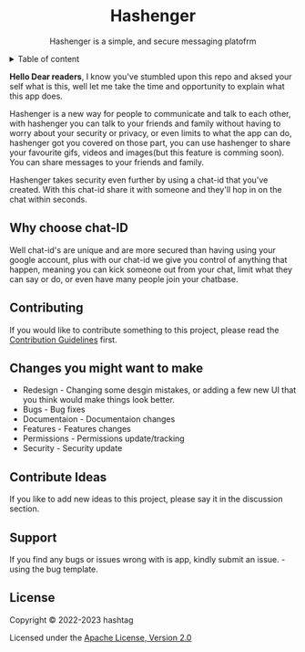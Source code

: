 <div align="center">

<!-- Logo goes here -->
</div>

<div align="center">

# Hashenger

</div>

<div align="center">

Hashenger is a simple, and secure messaging platofrm

</div>

<!-- details -->

<details>
  <summary>Table of content</summary>
  <ol>
  <li>
  
   [Documentaion](#breif-intro)

  </li>
    <li>
  
   [Why Choose an ID](#question)

  </li>
  <li>

[Contributing](#contribute)

</li>
<li>

[Changes you might want to make](#contribute)

</li>
<li>

[Share your ideas](#ideas)

</li>
<li>

[Support](#support)

</li>
<li>

[License](#license)

  </li>
  </ol>
</details>

<div id="breif-intro">

**Hello Dear readers**, I know you've stumbled upon this repo and aksed your self what is this, well let me take the time and opportunity to explain what this app does.

</div>

<div id="intro-part2">

Hashenger is a new way for people to communicate and talk to each other, with hashenger you can talk to your friends and family without having to worry about your security or privacy, or even limits to what the app can do, hashenger got you covered on those part, you can use hashenger to share your favourite gifs, videos and images(but this feature is comming soon). You can share messages to your friends and family.

</div>

<div id="intro-part2">

Hashenger takes security even further by using a chat-id that you've created. With this chat-id share it with someone and they'll hop in on the chat within seconds.

</div>

<div id="question">

## Why choose chat-ID

Well chat-id's are unique and are more secured than having using your google account, plus with our chat-id we give you control of anything that happen, meaning you can kick someone out from your chat, limit what they can say or do, or even have many people join your chatbase.

</div>

<div id="contribute">

## Contributing

If you would like to contribute something to this project, please read the [Contribution Guidelines]() first.

## Changes you might want to make

- Redesign - Changing some desgin mistakes, or adding a few new UI that you think would make things look better.
- Bugs - Bug fixes
- Documentaion - Documentaion changes
- Features - Features changes
- Permissions - Permissions update/tracking
- Security - Security update
</div>

<div id="ideas">

## Contribute Ideas

If you like to add new ideas to this project, please say it in the discussion section.

</div>

<div id="support">

## Support

If you find any bugs or issues wrong with is app, kindly submit an issue. - using the bug template.

</div>

<div id="license">

## License

Copyright &copy; 2022-2023 hashtag

Licensed under the [Apache License, Version 2.0]()

</div>
